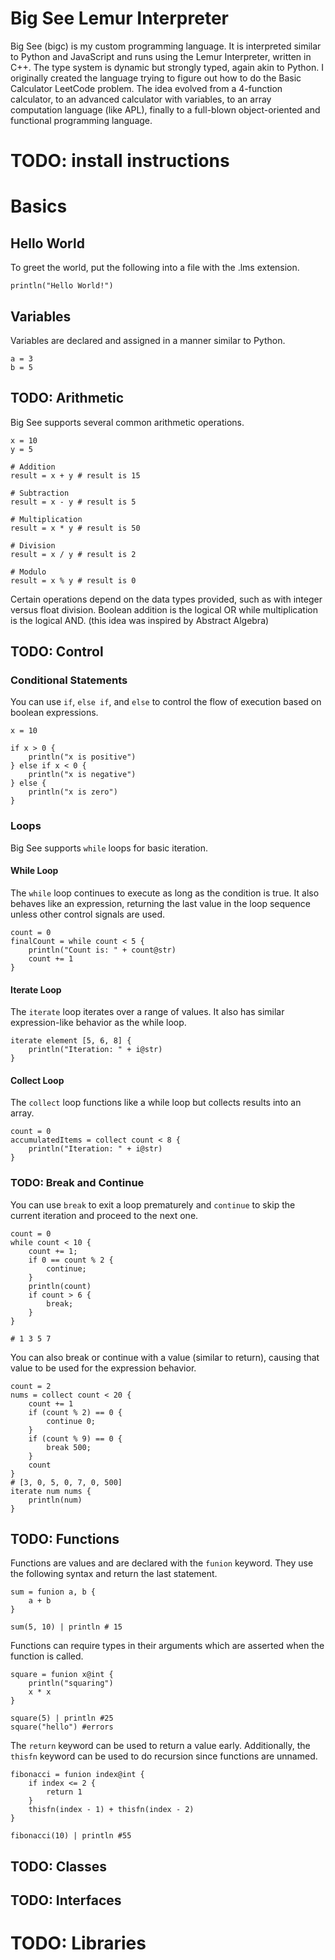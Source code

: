 # Big See Lemur Interpreter

Big See (bigc) is my custom programming language.
It is interpreted similar to Python and JavaScript and runs using the Lemur Interpreter, written in C++.
The type system is dynamic but strongly typed, again akin to Python.
I originally created the language trying to figure out how to do the Basic Calculator LeetCode problem.
The idea evolved from a 4-function calculator, to an advanced calculator with variables, to an array computation language (like APL), finally to a full-blown object-oriented and functional programming language.

# TODO: install instructions

# Basics

## Hello World

To greet the world, put the following into a file with the .lms extension.

```
println("Hello World!")
```

## Variables

Variables are declared and assigned in a manner similar to Python.

```
a = 3
b = 5
```

## TODO: Arithmetic

Big See supports several common arithmetic operations.

```
x = 10
y = 5

# Addition
result = x + y # result is 15

# Subtraction
result = x - y # result is 5

# Multiplication
result = x * y # result is 50

# Division
result = x / y # result is 2

# Modulo
result = x % y # result is 0
```

Certain operations depend on the data types provided, such as with integer versus float division.
Boolean addition is the logical OR while multiplication is the logical AND. (this idea was inspired by Abstract Algebra)

## TODO: Control

### Conditional Statements

You can use `if`, `else if`, and `else` to control the flow of execution based on boolean expressions.

```
x = 10

if x > 0 {
    println("x is positive")
} else if x < 0 {
    println("x is negative")
} else {
    println("x is zero")
}
```

### Loops

Big See supports `while` loops for basic iteration.

#### While Loop

The `while` loop continues to execute as long as the condition is true.
It also behaves like an expression, returning the last value in the loop sequence unless other control signals are used.

```
count = 0
finalCount = while count < 5 {
    println("Count is: " + count@str)
    count += 1
}
```

#### Iterate Loop

The `iterate` loop iterates over a range of values.
It also has similar expression-like behavior as the while loop.

```
iterate element [5, 6, 8] {
    println("Iteration: " + i@str)
}
```

#### Collect Loop

The `collect` loop functions like a while loop but collects results into an array.

```
count = 0
accumulatedItems = collect count < 8 {
    println("Iteration: " + i@str)
}
```

### TODO: Break and Continue

You can use `break` to exit a loop prematurely and `continue` to skip the current iteration and proceed to the next one.

```
count = 0
while count < 10 {
    count += 1;
    if 0 == count % 2 {
        continue;
    }
    println(count)
    if count > 6 {
        break;
    }
}

# 1 3 5 7
```

You can also break or continue with a value (similar to return), causing that value to be used for the expression behavior.

```
count = 2
nums = collect count < 20 {
    count += 1
    if (count % 2) == 0 {
        continue 0;
    }
    if (count % 9) == 0 {
        break 500;
    }
    count
}
# [3, 0, 5, 0, 7, 0, 500]
iterate num nums {
    println(num)
}
```

## TODO: Functions

Functions are values and are declared with the `funion` keyword. They use the following syntax and return the last statement.

```
sum = funion a, b {
    a + b
}

sum(5, 10) | println # 15
```

Functions can require types in their arguments which are asserted when the function is called.

```
square = funion x@int {
    println("squaring")
    x * x
}

square(5) | println #25
square("hello") #errors
```

The `return` keyword can be used to return a value early.
Additionally, the `thisfn` keyword can be used to do recursion since functions are unnamed.

```
fibonacci = funion index@int {
    if index <= 2 {
        return 1
    }
    thisfn(index - 1) + thisfn(index - 2)
}

fibonacci(10) | println #55
```

## TODO: Classes

## TODO: Interfaces

# TODO: Libraries

```

```
